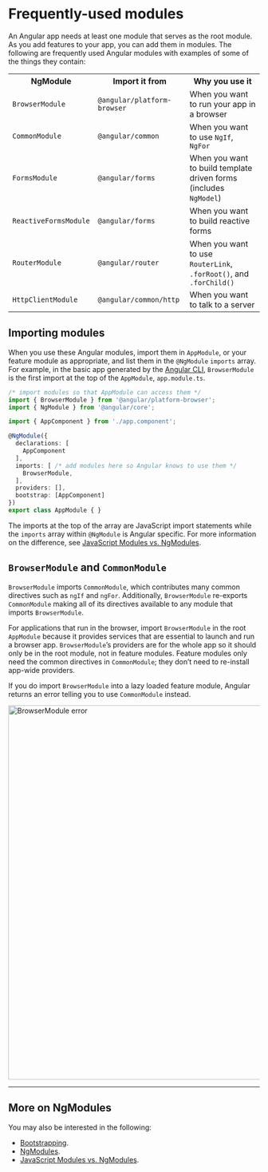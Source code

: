# Frequently-used modules

An Angular app needs at least one module that serves as the root module.
As you add features to your app, you can add them in modules.
The following are frequently used Angular modules with examples
of some of the things they contain:


<table>

 <tr>
   <th style="vertical-align: top">
     NgModule
   </th>

   <th style="vertical-align: top">
     Import it from
   </th>

   <th style="vertical-align: top">
     Why you use it
   </th>
 </tr>

 <tr>
   <td><code>BrowserModule</code></td>
   <td><code>@angular/platform-browser</code></td>
   <td>When you want to run your app in a browser</td>
 </tr>

 <tr>
   <td><code>CommonModule</code></td>
   <td><code>@angular/common</code></td>
   <td>When you want to use <code>NgIf</code>, <code>NgFor</code></td>
 </tr>

 <tr>
   <td><code>FormsModule</code></td>
   <td><code>@angular/forms</code></td>
   <td>When you want to build template driven forms (includes <code>NgModel</code>)</td>
 </tr>

 <tr>
   <td><code>ReactiveFormsModule</code></td>
   <td><code>@angular/forms</code></td>
   <td>When you want to build reactive forms</td>
 </tr>

 <tr>
   <td><code>RouterModule</code></td>
   <td><code>@angular/router</code></td>
   <td>When you want to use <code>RouterLink</code>, <code>.forRoot()</code>, and <code>.forChild()</code></td>
 </tr>

 <tr>
   <td><code>HttpClientModule</code></td>
   <td><code>@angular/common/http</code></td>
   <td>When you want to talk to a server</td>
 </tr>

</table>

## Importing modules

When you use these Angular modules, import them in `AppModule`,
or your feature module as appropriate, and list them in the `@NgModule`
`imports` array. For example, in the basic app generated by the [Angular CLI](cli),
`BrowserModule` is the first import at the top of the `AppModule`,
`app.module.ts`.


```typescript
/* import modules so that AppModule can access them */
import { BrowserModule } from '@angular/platform-browser';
import { NgModule } from '@angular/core';

import { AppComponent } from './app.component';

@NgModule({
  declarations: [
    AppComponent
  ],
  imports: [ /* add modules here so Angular knows to use them */
    BrowserModule,
  ],
  providers: [],
  bootstrap: [AppComponent]
})
export class AppModule { }
```

The imports at the top of the array are JavaScript import statements
while the `imports` array within `@NgModule` is Angular specific.
For more information on the difference, see [JavaScript Modules vs. NgModules](guide/ngmodule-vs-jsmodule).


## `BrowserModule` and `CommonModule`

`BrowserModule` imports `CommonModule`, which contributes many common
directives such as `ngIf` and `ngFor`. Additionally, `BrowserModule`
re-exports `CommonModule` making all of its directives available
to any module that imports `BrowserModule`.

For applications that run in the browser, import `BrowserModule` in the
root `AppModule` because it provides services that are essential
to launch and run a browser app. `BrowserModule`’s providers
are for the whole app so it should only be in the root module,
not in feature modules. Feature modules only need the common
directives in `CommonModule`; they don’t need to re-install app-wide providers.

If you do import `BrowserModule` into a lazy loaded feature module,
Angular returns an error telling you to use `CommonModule` instead.

<div class="lightbox">
  <img src="generated/images/guide/frequent-ngmodules/browser-module-error.gif" width=750 alt="BrowserModule error">
</div>

<hr />


## More on NgModules

You may also be interested in the following:
* [Bootstrapping](guide/bootstrapping).
* [NgModules](guide/ngmodules).
* [JavaScript Modules vs. NgModules](guide/ngmodule-vs-jsmodule).
